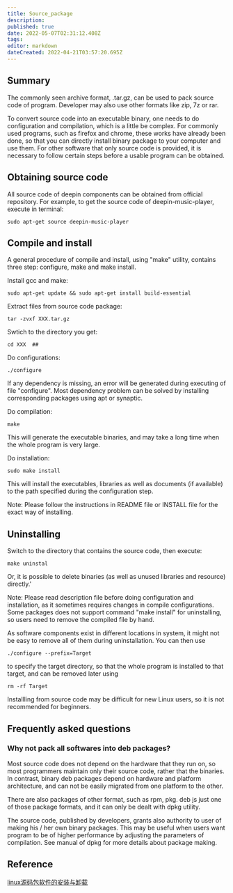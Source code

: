 ```yaml
---
title: Source_package
description: 
published: true
date: 2022-05-07T02:31:12.408Z
tags: 
editor: markdown
dateCreated: 2022-04-21T03:57:20.695Z
---
```


## Summary

The commonly seen archive format, .tar.gz, can be used to pack source code of program. Developer may also use other formats like zip, 7z or rar.

To convert source code into an executable binary, one needs to do configuration and compilation, which is a little be complex. For commonly used programs, such as firefox and chrome, these works have already been done, so that you can directly install binary package to your computer and use them. For other software that only source code is provided, it is necessary to follow certain steps before a usable program can be obtained.

## Obtaining source code

All source code of deepin components can be obtained from official repository. For example, to get the source code of deepin-music-player, execute in terminal:

    sudo apt-get source deepin-music-player 

## Compile and install

A general procedure of compile and install, using "make" utility, contains three step: configure, make and make install.

Install gcc and make:

    sudo apt-get update && sudo apt-get install build-essential

Extract files from source code package:

    tar -zvxf XXX.tar.gz 

Swtich to the directory you get:

    cd XXX  ## 

Do configurations:

    ./configure

If any dependency is missing, an error will be generated during executing of file "configure". Most dependency problem can be solved by installing corresponding packages using apt or synaptic.

Do compilation:

    make

This will generate the executable binaries, and may take a long time when the whole program is very large.

Do installation:

    sudo make install

This will install the executables, libraries as well as documents (if available) to the path specified during the configuration step.

Note: Please follow the instructions in README file or INSTALL file for the exact way of installing.

## Uninstalling

Switch to the directory that contains the source code, then execute:

    make uninstal

Or, it is possible to delete binaries (as well as unused libraries and resource) directly.'

Note: Please read description file before doing configuration and installation, as it sometimes requires changes in compile configurations. Some packages does not support command "make install" for uninstalling, so users need to remove the compiled file by hand.

As software components exist in different locations in system, it might not be easy to remove all of them during uninstallation. You can then use

    ./configure --prefix=Target

to specify the target directory, so that the whole program is installed to that target, and can be removed later using

    rm -rf Target

Installling from source code may be difficult for new Linux users, so it is not recommended for beginners.

## Frequently asked questions

### Why not pack all softwares into deb packages?

Most source code  does not depend on the hardware that they run on, so most programmers maintain only their source code, rather that the binaries. In contrast, binary deb packages depend on hardware and platform architecture, and can not be easily migrated from one platform to the other.

There are also packages of other format, such as rpm, pkg. deb js just one of those package formats, and it can only be dealt with dpkg utility.

The source code, published by developers, grants also authority to user of making his / her own binary packages. This may be useful when users want program to be of higher performance by adjusting the parameters of compilation. See manual of dpkg for more details about package making.

## Reference

[linux源码包软件的安装与卸载](http://blog.csdn.net/samxx8/article/details/7570542)
